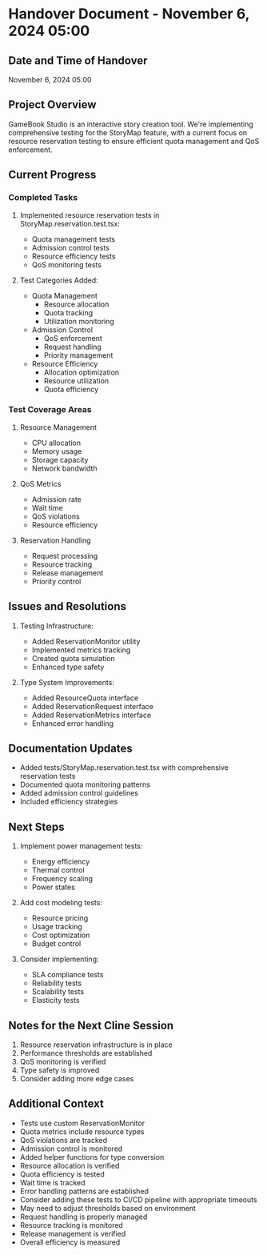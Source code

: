 # Handover Document - November 6, 2024 05:00

## Date and Time of Handover
November 6, 2024 05:00

## Project Overview
GameBook Studio is an interactive story creation tool. We're implementing comprehensive testing for the StoryMap feature, with a current focus on resource reservation testing to ensure efficient quota management and QoS enforcement.

## Current Progress

### Completed Tasks
1. Implemented resource reservation tests in StoryMap.reservation.test.tsx:
   - Quota management tests
   - Admission control tests
   - Resource efficiency tests
   - QoS monitoring tests

2. Test Categories Added:
   - Quota Management
     * Resource allocation
     * Quota tracking
     * Utilization monitoring
   - Admission Control
     * QoS enforcement
     * Request handling
     * Priority management
   - Resource Efficiency
     * Allocation optimization
     * Resource utilization
     * Quota efficiency

### Test Coverage Areas
1. Resource Management
   - CPU allocation
   - Memory usage
   - Storage capacity
   - Network bandwidth

2. QoS Metrics
   - Admission rate
   - Wait time
   - QoS violations
   - Resource efficiency

3. Reservation Handling
   - Request processing
   - Resource tracking
   - Release management
   - Priority control

## Issues and Resolutions
1. Testing Infrastructure:
   - Added ReservationMonitor utility
   - Implemented metrics tracking
   - Created quota simulation
   - Enhanced type safety

2. Type System Improvements:
   - Added ResourceQuota interface
   - Added ReservationRequest interface
   - Added ReservationMetrics interface
   - Enhanced error handling

## Documentation Updates
- Added tests/StoryMap.reservation.test.tsx with comprehensive reservation tests
- Documented quota monitoring patterns
- Added admission control guidelines
- Included efficiency strategies

## Next Steps
1. Implement power management tests:
   - Energy efficiency
   - Thermal control
   - Frequency scaling
   - Power states

2. Add cost modeling tests:
   - Resource pricing
   - Usage tracking
   - Cost optimization
   - Budget control

3. Consider implementing:
   - SLA compliance tests
   - Reliability tests
   - Scalability tests
   - Elasticity tests

## Notes for the Next Cline Session
1. Resource reservation infrastructure is in place
2. Performance thresholds are established
3. QoS monitoring is verified
4. Type safety is improved
5. Consider adding more edge cases

## Additional Context
- Tests use custom ReservationMonitor
- Quota metrics include resource types
- QoS violations are tracked
- Admission control is monitored
- Added helper functions for type conversion
- Resource allocation is verified
- Quota efficiency is tested
- Wait time is tracked
- Error handling patterns are established
- Consider adding these tests to CI/CD pipeline with appropriate timeouts
- May need to adjust thresholds based on environment
- Request handling is properly managed
- Resource tracking is monitored
- Release management is verified
- Overall efficiency is measured
